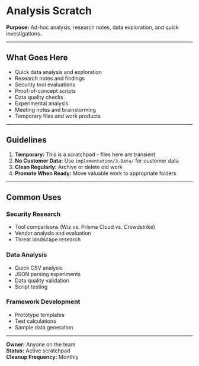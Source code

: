 # Analysis Scratch

**Purpose:** Ad-hoc analysis, research notes, data exploration, and quick investigations.

---

## What Goes Here

- Quick data analysis and exploration
- Research notes and findings
- Security tool evaluations
- Proof-of-concept scripts
- Data quality checks
- Experimental analysis
- Meeting notes and brainstorming
- Temporary files and work products

---

## Guidelines

1. **Temporary:** This is a scratchpad - files here are transient
2. **No Customer Data:** Use `implementation/3-Data/` for customer data
3. **Clean Regularly:** Archive or delete old work
4. **Promote When Ready:** Move valuable work to appropriate folders

---

## Common Uses

### Security Research
- Tool comparisons (Wiz vs. Prisma Cloud vs. Crowdstrike)
- Vendor analysis and evaluation
- Threat landscape research

### Data Analysis
- Quick CSV analysis
- JSON parsing experiments
- Data quality validation
- Script testing

### Framework Development
- Prototype templates
- Test calculations
- Sample data generation

---

**Owner:** Anyone on the team  
**Status:** Active scratchpad  
**Cleanup Frequency:** Monthly


